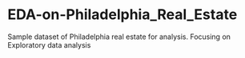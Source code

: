 # EDA-on-Philadelphia_Real_Estate
Sample dataset of Philadelphia real estate for analysis. Focusing on Exploratory data analysis
